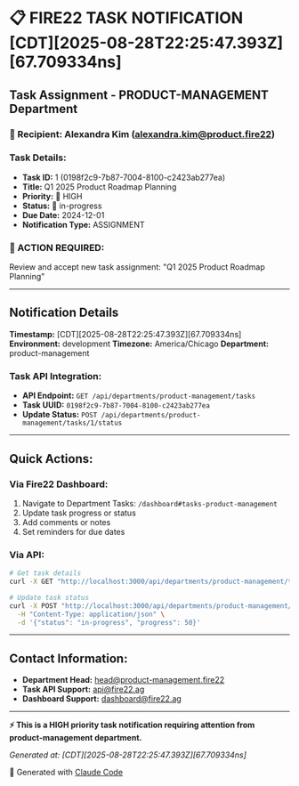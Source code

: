 # 📋 FIRE22 TASK NOTIFICATION [CDT][2025-08-28T22:25:47.393Z][67.709334ns]

## Task Assignment - PRODUCT-MANAGEMENT Department

### 📧 Recipient: Alexandra Kim (alexandra.kim@product.fire22)

### Task Details:

- **Task ID:** 1 (0198f2c9-7b87-7004-8100-c2423ab277ea)
- **Title:** Q1 2025 Product Roadmap Planning
- **Priority:** 🔴 HIGH
- **Status:** 🔄 in-progress
- **Due Date:** 2024-12-01
- **Notification Type:** ASSIGNMENT

### 🎯 ACTION REQUIRED:

Review and accept new task assignment: "Q1 2025 Product Roadmap Planning"

---

## Notification Details

**Timestamp:** [CDT][2025-08-28T22:25:47.393Z][67.709334ns] **Environment:**
development **Timezone:** America/Chicago **Department:** product-management

### Task API Integration:

- **API Endpoint:** `GET /api/departments/product-management/tasks`
- **Task UUID:** `0198f2c9-7b87-7004-8100-c2423ab277ea`
- **Update Status:** `POST /api/departments/product-management/tasks/1/status`

---

## Quick Actions:

### Via Fire22 Dashboard:

1. Navigate to Department Tasks: `/dashboard#tasks-product-management`
2. Update task progress or status
3. Add comments or notes
4. Set reminders for due dates

### Via API:

```bash
# Get task details
curl -X GET "http://localhost:3000/api/departments/product-management/tasks"

# Update task status
curl -X POST "http://localhost:3000/api/departments/product-management/tasks/1/status" \
  -H "Content-Type: application/json" \
  -d '{"status": "in-progress", "progress": 50}'
```

---

## Contact Information:

- **Department Head:** head@product-management.fire22
- **Task API Support:** api@fire22.ag
- **Dashboard Support:** dashboard@fire22.ag

---

**⚡ This is a HIGH priority task notification requiring attention from
product-management department.**

_Generated at: [CDT][2025-08-28T22:25:47.393Z][67.709334ns]_

🤖 Generated with [Claude Code](https://claude.ai/code)
